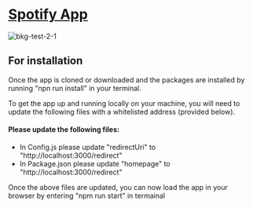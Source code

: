 # [Spotify App](https://pages.git.generalassemb.ly/igarnett/theGetDown/) 

![bkg-test-2-1](https://user-images.githubusercontent.com/28959285/128121995-57426ad4-c3ab-4f6c-9bae-7ca9b65113f6.jpg)


## For installation 

Once the app is cloned or downloaded and the packages are installed by running "npn run install" in your terminal.

To get the app up and running locally on your machine, you will need to update the following 
files with a whitelisted address (provided below).

#### Please update the following files:

- In Config.js please update "redirectUri" to "http://localhost:3000/redirect" 
- In Package.json please update "homepage" to "http://localhost:3000/redirect" 

Once the above files are updated, you can now load the app in your browser by entering "npm run start" in termainal 


